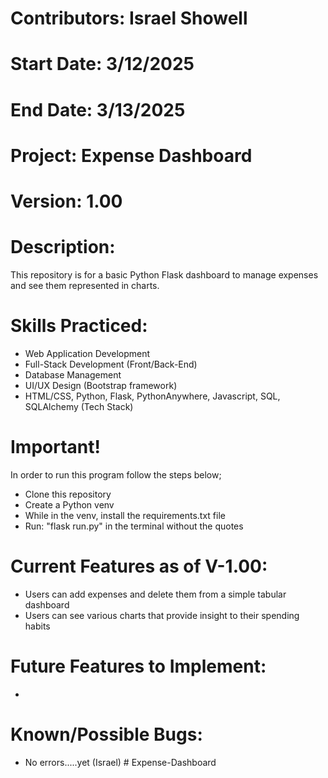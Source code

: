 # Contributors: Israel Showell
# Start Date: 3/12/2025
# End Date: 3/13/2025
# Project: Expense Dashboard
# Version: 1.00

# Description:
This repository is for a basic Python Flask dashboard to manage expenses and see them represented in charts.

# Skills Practiced:
- Web Application Development
- Full-Stack Development (Front/Back-End)
- Database Management
- UI/UX Design (Bootstrap framework)
- HTML/CSS, Python, Flask, PythonAnywhere, Javascript, SQL, SQLAlchemy (Tech Stack)

# Important!
In order to run this program follow the steps below;
- Clone this repository
- Create a Python venv
- While in the venv, install the requirements.txt file
- Run: "flask run.py" in the terminal without the quotes 




# Current Features as of V-1.00:
- Users can add expenses and delete them from a simple tabular dashboard
- Users can see various charts that provide insight to their spending habits


# Future Features to Implement:
- 

# Known/Possible Bugs:
- No errors.....yet (Israel)
#   E x p e n s e - D a s h b o a r d 
 
 
